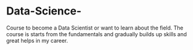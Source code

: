 # Data-Science-
Course to become a Data Scientist or want to learn about the field. The course is starts from the fundamentals and gradually builds up skills and great helps in my career.
